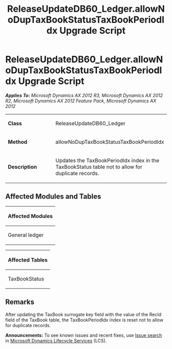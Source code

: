 ﻿---
title: ReleaseUpdateDB60_Ledger.allowNoDupTaxBookStatusTaxBookPeriodIdx Upgrade Script
TOCTitle: ReleaseUpdateDB60_Ledger.allowNoDupTaxBookStatusTaxBookPeriodIdx Upgrade Script
ms:assetid: 85877017-9f0f-ad6e-bfd4-c87672738e6b
ms:mtpsurl: https://msdn.microsoft.com/en-us/library/JJ686032(v=AX.60)
ms:contentKeyID: 49709483
ms.date: 05/18/2015
mtps_version: v=AX.60
---

# ReleaseUpdateDB60\_Ledger.allowNoDupTaxBookStatusTaxBookPeriodIdx Upgrade Script 


_**Applies To:** Microsoft Dynamics AX 2012 R3, Microsoft Dynamics AX 2012 R2, Microsoft Dynamics AX 2012 Feature Pack, Microsoft Dynamics AX 2012_

<table>
<colgroup>
<col style="width: 50%" />
<col style="width: 50%" />
</colgroup>
<tbody>
<tr class="odd">
<td><p><strong>Class</strong></p></td>
<td><p>ReleaseUpdateDB60_Ledger</p></td>
</tr>
<tr class="even">
<td><p><strong>Method</strong></p></td>
<td><p>allowNoDupTaxBookStatusTaxBookPeriodIdx</p></td>
</tr>
<tr class="odd">
<td><p><strong>Description</strong></p></td>
<td><p>Updates the TaxBookPeriodIdx index in the TaxBookStatus table not to allow for duplicate records.</p></td>
</tr>
</tbody>
</table>


## Affected Modules and Tables

<table>
<colgroup>
<col style="width: 100%" />
</colgroup>
<thead>
<tr class="header">
<th><p>Affected Modules</p></th>
</tr>
</thead>
<tbody>
<tr class="odd">
<td><p>General ledger</p></td>
</tr>
</tbody>
</table>


<table>
<colgroup>
<col style="width: 100%" />
</colgroup>
<thead>
<tr class="header">
<th><p>Affected Tables</p></th>
</tr>
</thead>
<tbody>
<tr class="odd">
<td><p>TaxBookStatus</p></td>
</tr>
</tbody>
</table>


## Remarks

After updating the TaxBook surrogate key field with the value of the RecId field of the TaxBook table, the TaxBookPeriodIdx index is reset not to allow for duplicate records.

  
**Announcements:** To see known issues and recent fixes, use [Issue search](http://go.microsoft.com/fwlink/?linkid=389258) in [Microsoft Dynamics Lifecycle Services](http://go.microsoft.com/fwlink/?linkid=306505) (LCS).

